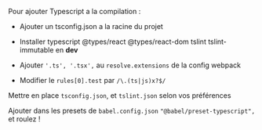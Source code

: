 Pour ajouter Typescript a la compilation : 

- Ajouter un tsconfig.json a la racine du projet
- Installer typescript @types/react @types/react-dom tslint tslint-immutable en **dev**


- Ajouter `'.ts', '.tsx',` au `resolve.extensions` de la config webpack  
- Modifier le `rules[0].test` par `/\.(ts|js)x?$/`

Mettre en place `tsconfig.json`, et `tslint.json` selon vos préférences

Ajouter dans les presets de `babel.config.json` `"@babel/preset-typescript",` et roulez ! 